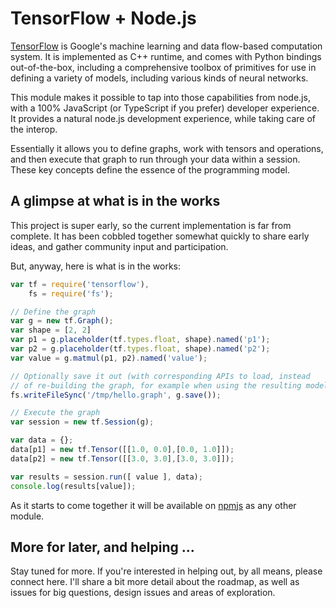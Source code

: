 # TensorFlow + Node.js

[TensorFlow](https://tensorflow.org) is Google's machine learning and
data flow-based computation system. It is implemented as C++ runtime, and comes with Python bindings out-of-the-box, including a comprehensive toolbox of
primitives for use in defining a variety of models, including various kinds of
neural networks.

This module makes it possible to tap into those capabilities from node.js, with
a 100% JavaScript (or TypeScript if you prefer) developer experience. It
provides a natural node.js development experience, while taking care of the
interop.

Essentially it allows you to define graphs, work with tensors and operations,
and then execute that graph to run through your data within a session. These
key concepts define the essence of the programming model.

## A glimpse at what is in the works

This project is super early, so the current implementation is far from
complete. It has been cobbled together somewhat quickly to share early ideas,
and gather community input and participation.

But, anyway, here is what is in the works:

```javascript
var tf = require('tensorflow'),
    fs = require('fs');

// Define the graph
var g = new tf.Graph();
var shape = [2, 2]
var p1 = g.placeholder(tf.types.float, shape).named('p1');
var p2 = g.placeholder(tf.types.float, shape).named('p2');
var value = g.matmul(p1, p2).named('value');

// Optionally save it out (with corresponding APIs to load, instead
// of re-building the graph, for example when using the resulting model).
fs.writeFileSync('/tmp/hello.graph', g.save());

// Execute the graph
var session = new tf.Session(g);

var data = {};
data[p1] = new tf.Tensor([[1.0, 0.0],[0.0, 1.0]]);
data[p2] = new tf.Tensor([[3.0, 3.0],[3.0, 3.0]]);

var results = session.run([ value ], data);
console.log(results[value]);
```

As it starts to come together it will be available on
[npmjs](https://www.npmjs.org/package/tensorflow) as any other module.

## More for later, and helping ...

Stay tuned for more. If you're interested in helping out, by all means, 
please connect here. I'll share a bit more detail about the roadmap, as well
as issues for big questions, design issues and areas of exploration.

